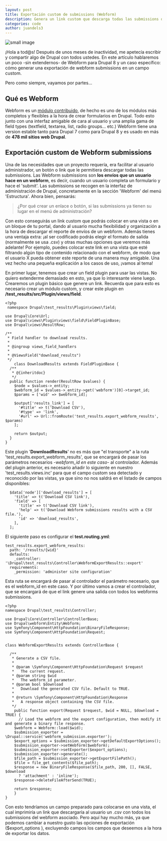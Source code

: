 ```yaml
---
layout: post
title: Exportación custom de submissions (Webform)
description: Genera un link custom que descarga todas las submissions de un webform asociado
categories: code
author: juandels3
---
```


![small image]({{site.baseurl}}/images/webform_post.jpg)

¡Hola a tod@s! Después de unos meses de inactividad, me apetecía escribir y compartir algo de Drupal con todos ustedes. En este artículo hablaremos un poco -sin extendernos- de Webform para Drupal 8 y un caso específico: cómo generar una exportación de webform submissions en un campo custom.

Pero como siempre, vayamos por partes...

## Qué es Webform

Webform es un [módulo contribuido](https://www.drupal.org/project/webform), de hecho es uno de los módulos más completos y flexibles a la hora de crear formularios en Drupal. Todo esto junto con una interfaz amigable de cara al usuario y una amplia gama de field types (textfield, textarea, list, radio groups... etc.) Webform tiene una version estable tanto para Drupal 7 como para Drupal 8 y es usado en más de **478 mil sitios web Drupal**.

## Exportación custom de Webform submissions

Una de las necesidades que un proyecto requería, era facilitar al usuario administrador, un botón o link que le permitiera descargar todas las submissions. Las Webform submissions son **los envíos que un usuario hace en un webform**, es decir, cuando un usuario completa un formulario y hace el 'submit'. Las submissions se recogen en la interfaz de administración de Drupal, concretamente en la sección 'Webform' del menú 'Estructura'.
Ahora bien, pensarás:

> ¿Por qué crear un enlace o botón, si las submissions ya tienen su lugar en el menú de administración?

Con esto conseguirás un link custom que podrás colocar en una vista o en un bloque de tu portal, dando al usuario mucha flexibilidad y organización a la hora de descargar el reporte de envíos de un webform. Además tienes una ventaja extra: ¡al ser codificado podrás elegir el formato de salida (normalmente se usa .csv) y otras muchas opciones que veremos más adelante! Por ejemplo, puedes colocar este link en una vista que esté filtrando algún tipo de contenido relacionado con el webform, de modo que el usuario X pueda obtener este reporte de una manera muy amigable.
Una vez hecho una pequeña explicación a los casos de uso, ¡vamos al tema!

En primer lugar, tenemos que crear un field plugin para usar las vistas. No quiero extenderme demasiado en esto, ya que lo interesante viene luego. Crearemos un plugin básico que genere un link. Recuerda que para esto es necesario crear un módulo custom, y crear este plugin en **/test_results/src/Plugin/views/field**.

    <?php
     namespace Drupal\test_results\Plugin\views\field;
    
    use Drupal\Core\Url;
    use Drupal\views\Plugin\views\field\FieldPluginBase;
    use Drupal\views\ResultRow;
    
    /**
     * Field handler to download results.
     *
     * @ingroup views_field_handlers
     *
     * @ViewsField("download_results")
     */
        class DownloadResults extends FieldPluginBase {
      /**
       * @{inheritdoc}
       */
      public function render(ResultRow $values) {
        $node = $values->_entity;
        $webform_id = $values->_entity->get('webform')[0]->target_id;
        $params = ['wid' => $webform_id];
    
        $output['results_link'] = [
          '#title' => t('Download CSV'),
          '#type' => 'link',
          '#url' => Url::fromRoute('test_results.export_webform_results', $params)
        ];
    
        return $output;
      }
    }

Este plugin '**DownloadResults**' no es más que "el transporte" a la ruta 'test_results.export_webform_results', que se encargará de pasar los parámetros necesarios -*webform_id en este caso*- al controlador. Además del plugin anterior, es necesario añadir lo siguiente en nuestro 'test_results.views.inc' para que el campo custom sea detectado y reconocido por las vistas, ya que sino no nos saldrá en el listado de campos disponibles:

      $data['node']['download_results'] = [
        'title' => t('Download CSV link'),
        'field' => [
          'title' => t('Download CSV link'),
          'help' => t('Download Webform submissions results with a CSV file.'),
          'id' => 'download_results',
        ],
      ];

El siguiente paso es configurar el **test.routing.yml**:

    test_results.export_webform_results:
      path: '/results/{wid}'
      defaults:
        _controller: '\Drupal\test_results\Controller\WebformExportResults::export'
      requirements:
        _permission: 'administer site configuration'

Esta ruta se encargará de pasar al controlador el parámetro necesario, que es el webform_id en este caso.
Y por último vamos a crear el controlador, que se encargará de que el link genere una salida con todos los webforms submissions.

    <?php
    namespace Drupal\test_results\Controller;
    
    use Drupal\Core\Controller\ControllerBase;
    use Drupal\webform\Entity\Webform;
    use Symfony\Component\HttpFoundation\BinaryFileResponse;
    use Symfony\Component\HttpFoundation\Request;
    
    
    class WebformExportResults extends ControllerBase {
    
      /**
       * Generate a CSV file.
       *
       * @param \Symfony\Component\HttpFoundation\Request $request
       *   The current request.
       * @param string $wid
       *   The webform_id parameter.
       * @param bool $download
       *   Download the generated CSV file. Default to TRUE.
       *
       * @return \Symfony\Component\HttpFoundation\Response
       *   A response object containing the CSV file.
       */
    	public function export(Request $request, $wid = NULL, $download = TRUE) {
    	  // Load the webform and the export configuration, then modify it and generate a binary file response.
        $webform = Webform::load($wid);
        $submission_exporter = \Drupal::service('webform_submission.exporter');
        $export_options = $submission_exporter->getDefaultExportOptions();
        $submission_exporter->setWebform($webform);
        $submission_exporter->setExporter($export_options);
        $submission_exporter->generate();
        $file_path = $submission_exporter->getExportFilePath();
        $file = file_get_contents($file_path);   
        $response = new BinaryFileResponse($file_path, 200, [], FALSE, $download
          ? 'attachment' : 'inline');
        $response->deleteFileAfterSend(TRUE);
    
        return $response;
    	}
    }

Con esto tendríamos un campo preparado para colocarse en una vista, el cual imprimiría un link que descargaría al usuario un .csv con todos los submissions del webform asociado. Pero aquí hay mucho más, ya que podemos cambiar a nuestro gusto las opciones de exportación ($export_options ), excluyendo campos los campos que deseemos a la hora de exportar los datos.

